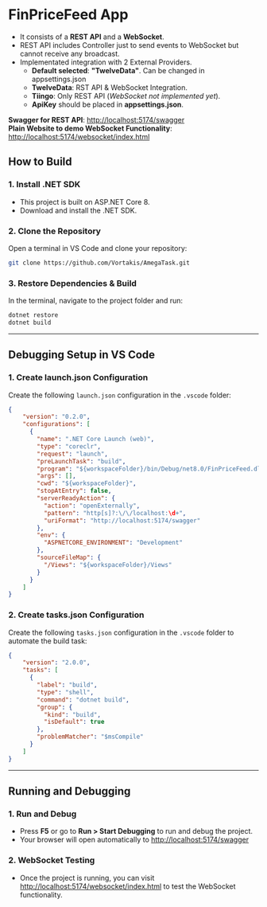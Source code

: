 
# FinPriceFeed App

- It consists of a **REST API** and a **WebSocket**.  
- REST API includes Controller just to send events to WebSocket but cannot receive any broadcast.
- Implementated integration with 2 External Providers.  
  -  **Default selected**: **"TwelveData"**. Can be changed in appsettings.json
  -  **TwelveData**: RST API & WebSocket Integration.
  -  **Tiingo**: Only REST API (*WebSocket not implemented yet*).
  -  **ApiKey** should be placed in **appsettings.json**.

**Swagger for REST API**:
  [http://localhost:5174/swagger](http://localhost:5174/swagger)  
**Plain Website to demo WebSocket Functionality**:
   [http://localhost:5174/websocket/index.html](http://localhost:5174/websocket/index.html)



## How to Build

### 1. Install .NET SDK
   - This project is built on ASP.NET Core 8.
   - Download and install the .NET SDK.

### 2. Clone the Repository  
   Open a terminal in VS Code and clone your repository:
   ```bash
   git clone https://github.com/Vortakis/AmegaTask.git
   ```

### 3. Restore Dependencies & Build
   In the terminal, navigate to the project folder and run:
   ```bash
   dotnet restore
   dotnet build
   ```
   
---

## Debugging Setup in VS Code

### 1. Create launch.json Configuration
Create the following `launch.json` configuration in the `.vscode` folder:
```json
{
    "version": "0.2.0",
    "configurations": [
      {
        "name": ".NET Core Launch (web)",
        "type": "coreclr",
        "request": "launch",
        "preLaunchTask": "build",
        "program": "${workspaceFolder}/bin/Debug/net8.0/FinPriceFeed.dll", 
        "args": [],
        "cwd": "${workspaceFolder}",
        "stopAtEntry": false,
        "serverReadyAction": {
          "action": "openExternally",
          "pattern": "http[s]?:\/\/localhost:\d+",
          "uriFormat": "http://localhost:5174/swagger"
        },
        "env": {
          "ASPNETCORE_ENVIRONMENT": "Development"
        },
        "sourceFileMap": {
          "/Views": "${workspaceFolder}/Views"
        }
      }
    ]
}
```

### 2. Create tasks.json Configuration
Create the following `tasks.json` configuration in the `.vscode` folder to automate the build task:
```json
{
    "version": "2.0.0",
    "tasks": [
      {
        "label": "build",
        "type": "shell",
        "command": "dotnet build",
        "group": {
          "kind": "build",
          "isDefault": true
        },
        "problemMatcher": "$msCompile"
      }
    ]
}
```

---

## Running and Debugging

### 1. Run and Debug
- Press **F5** or go to **Run > Start Debugging** to run and debug the project.
- Your browser will open automatically to [http://localhost:5174/swagger](http://localhost:5174/swagger)

### 2. WebSocket Testing
- Once the project is running, you can visit [http://localhost:5174/websocket/index.html](http://localhost:5174/websocket/index.html) to test the WebSocket functionality.
